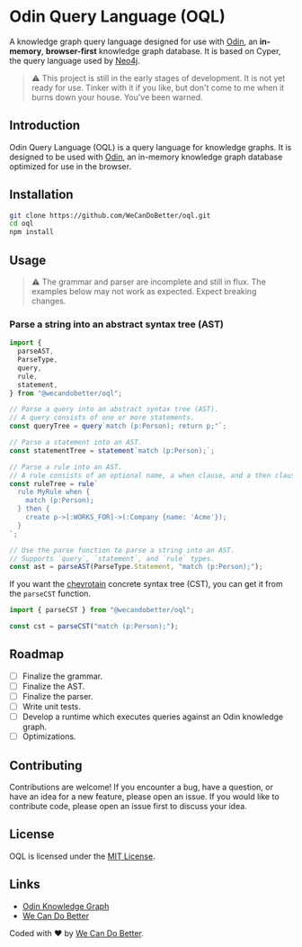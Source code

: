 # Odin Query Language (OQL)

A knowledge graph query language designed for use with
[Odin](https://wecandobetter.github.io/odin/), an **in-memory**,
**browser-first** knowledge graph database. It is based on Cyper, the query
language used by [Neo4j](https://neo4j.com/).

> ⚠️ This project is still in the early stages of development. It is not yet
> ready for use. Tinker with it if you like, but don't come to me when it burns
> down your house. You've been warned.

## Introduction

Odin Query Language (OQL) is a query language for knowledge graphs. It is
designed to be used with [Odin](https://wecandobetter.github.io/odin/), an
in-memory knowledge graph database optimized for use in the browser.

## Installation

```bash
git clone https://github.com/WeCanDoBetter/oql.git
cd oql
npm install
```

## Usage

> ⚠️ The grammar and parser are incomplete and still in flux. The examples below
> may not work as expected. Expect breaking changes.

### Parse a string into an abstract syntax tree (AST)

```ts
import {
  parseAST,
  ParseType,
  query,
  rule,
  statement,
} from "@wecandobetter/oql";

// Parse a query into an abstract syntax tree (AST).
// A query consists of one or more statements.
const queryTree = query`match (p:Person); return p;"`;

// Parse a statement into an AST.
const statementTree = statement`match (p:Person);`;

// Parse a rule into an AST.
// A rule consists of an optional name, a when clause, and a then clause.
const ruleTree = rule`
  rule MyRule when {
    match (p:Person);
  } then {
    create p->[:WORKS_FOR]->(:Company {name: 'Acme'});
  }
`;

// Use the parse function to parse a string into an AST.
// Supports `query`, `statement`, and `rule` types.
const ast = parseAST(ParseType.Statement, "match (p:Person);");
```

If you want the [chevrotain](https://chevrotain.io/) concrete syntax tree (CST),
you can get it from the `parseCST` function.

```ts
import { parseCST } from "@wecandobetter/oql";

const cst = parseCST("match (p:Person);");
```

## Roadmap

- [ ] Finalize the grammar.
- [ ] Finalize the AST.
- [ ] Finalize the parser.
- [ ] Write unit tests.
- [ ] Develop a runtime which executes queries against an Odin knowledge graph.
- [ ] Optimizations.

## Contributing

Contributions are welcome! If you encounter a bug, have a question, or have an
idea for a new feature, please open an issue. If you would like to contribute
code, please open an issue first to discuss your idea.

## License

OQL is licensed under the [MIT License](LICENSE).

## Links

- [Odin Knowledge Graph](https://wecandobetter.github.io/odin/)
- [We Can Do Better](https://wcdb.life/)

Coded with ❤️ by [We Can Do Better](https://wcdb.life/).
